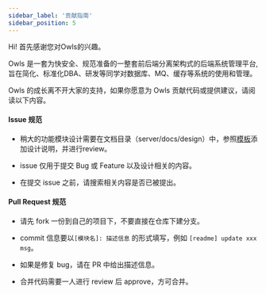 ```yaml
---
sidebar_label: '贡献指南'
sidebar_position: 5
---
```


Hi! 首先感谢您对Owls的兴趣。

Owls 是一套为快安全、规范准备的一整套前后端分离架构式的后端系统管理平台, 旨在简化、标准化DBA、研发等同学对数据库、MQ、缓存等系统的使用和管理。

Owls 的成长离不开大家的支持，如果你愿意为 Owls 贡献代码或提供建议，请阅读以下内容。

#### Issue 规范
- 稍大的功能模块设计需要在文档目录（server/docs/design）中，参照[模板](../design/template)添加设计说明，并进行review。

- issue 仅用于提交 Bug 或 Feature 以及设计相关的内容。

- 在提交 issue 之前，请搜索相关内容是否已被提出。

#### Pull Request 规范
- 请先 fork 一份到自己的项目下，不要直接在仓库下建分支。

- commit 信息要以`[模块名]: 描述信息` 的形式填写，例如 `[readme] update xxx msg`。

- 如果是修复 bug，请在 PR 中给出描述信息。

- 合并代码需要一人进行 review 后 approve，方可合并。

